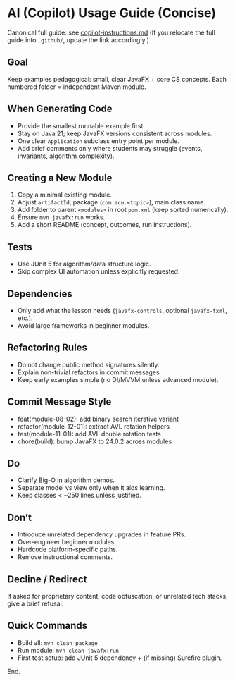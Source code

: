 # AI (Copilot) Usage Guide (Concise)

Canonical full guide: see [copilot-instructions.md](../copilot-instructions.md)
(If you relocate the full guide into `.github/`, update the link accordingly.)

## Goal

Keep examples pedagogical: small, clear JavaFX + core CS concepts. Each numbered folder = independent Maven module.

## When Generating Code

- Provide the smallest runnable example first.
- Stay on Java 21; keep JavaFX versions consistent across modules.
- One clear `Application` subclass entry point per module.
- Add brief comments only where students may struggle (events, invariants, algorithm complexity).

## Creating a New Module

1. Copy a minimal existing module.
2. Adjust `artifactId`, package (`com.acu.<topic>`), main class name.
3. Add folder to parent `<modules>` in root `pom.xml` (keep sorted numerically).
4. Ensure `mvn javafx:run` works.
5. Add a short README (concept, outcomes, run instructions).

## Tests

- Use JUnit 5 for algorithm/data structure logic.
- Skip complex UI automation unless explicitly requested.

## Dependencies

- Only add what the lesson needs (`javafx-controls`, optional `javafx-fxml`, etc.).
- Avoid large frameworks in beginner modules.

## Refactoring Rules

- Do not change public method signatures silently.
- Explain non-trivial refactors in commit messages.
- Keep early examples simple (no DI/MVVM unless advanced module).

## Commit Message Style

- feat(module-08-02): add binary search iterative variant
- refactor(module-12-01): extract AVL rotation helpers
- test(module-11-01): add AVL double rotation tests
- chore(build): bump JavaFX to 24.0.2 across modules

## Do

- Clarify Big-O in algorithm demos.
- Separate model vs view only when it aids learning.
- Keep classes < ~250 lines unless justified.

## Don’t

- Introduce unrelated dependency upgrades in feature PRs.
- Over-engineer beginner modules.
- Hardcode platform-specific paths.
- Remove instructional comments.

## Decline / Redirect

If asked for proprietary content, code obfuscation, or unrelated tech stacks, give a brief refusal.

## Quick Commands

- Build all: `mvn clean package`
- Run module: `mvn clean javafx:run`
- First test setup: add JUnit 5 dependency + (if missing) Surefire plugin.

End.
